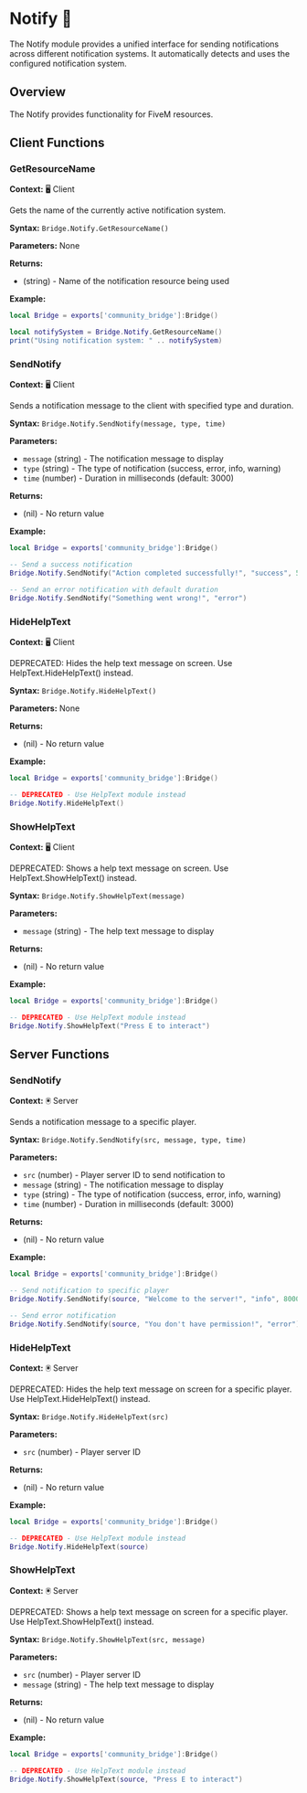 # Notify 🔔

<!--META
nav: true
toc: true
description: The Notify module provides a unified interface for sending notifications across different notification systems. It automatically detects and uses the configured notification system.
-->

The Notify module provides a unified interface for sending notifications across different notification systems. It automatically detects and uses the configured notification system.

## Overview

The Notify provides functionality for FiveM resources.

## Client Functions

### GetResourceName

<!--TOC: GetResourceName-->

**Context:** 🖥️ Client

Gets the name of the currently active notification system.

**Syntax:** `Bridge.Notify.GetResourceName()`

**Parameters:** None

**Returns:**
- (string) - Name of the notification resource being used

**Example:**
```lua
local Bridge = exports['community_bridge']:Bridge()

local notifySystem = Bridge.Notify.GetResourceName()
print("Using notification system: " .. notifySystem)
```

### SendNotify

<!--TOC: SendNotify-->

**Context:** 🖥️ Client

Sends a notification message to the client with specified type and duration.

**Syntax:** `Bridge.Notify.SendNotify(message, type, time)`

**Parameters:**
- `message` (string) - The notification message to display
- `type` (string) - The type of notification (success, error, info, warning)
- `time` (number) - Duration in milliseconds (default: 3000)

**Returns:**
- (nil) - No return value

**Example:**
```lua
local Bridge = exports['community_bridge']:Bridge()

-- Send a success notification
Bridge.Notify.SendNotify("Action completed successfully!", "success", 5000)

-- Send an error notification with default duration
Bridge.Notify.SendNotify("Something went wrong!", "error")
```

### HideHelpText

<!--TOC: HideHelpText-->

**Context:** 🖥️ Client

DEPRECATED: Hides the help text message on screen. Use HelpText.HideHelpText() instead.

**Syntax:** `Bridge.Notify.HideHelpText()`

**Parameters:** None

**Returns:**
- (nil) - No return value

**Example:**
```lua
local Bridge = exports['community_bridge']:Bridge()

-- DEPRECATED - Use HelpText module instead
Bridge.Notify.HideHelpText()
```

### ShowHelpText

<!--TOC: ShowHelpText-->

**Context:** 🖥️ Client

DEPRECATED: Shows a help text message on screen. Use HelpText.ShowHelpText() instead.

**Syntax:** `Bridge.Notify.ShowHelpText(message)`

**Parameters:**
- `message` (string) - The help text message to display

**Returns:**
- (nil) - No return value

**Example:**
```lua
local Bridge = exports['community_bridge']:Bridge()

-- DEPRECATED - Use HelpText module instead
Bridge.Notify.ShowHelpText("Press E to interact")
```

## Server Functions

### SendNotify

<!--TOC: SendNotify-->

**Context:** 🖲️ Server

Sends a notification message to a specific player.

**Syntax:** `Bridge.Notify.SendNotify(src, message, type, time)`

**Parameters:**
- `src` (number) - Player server ID to send notification to
- `message` (string) - The notification message to display
- `type` (string) - The type of notification (success, error, info, warning)
- `time` (number) - Duration in milliseconds (default: 3000)

**Returns:**
- (nil) - No return value

**Example:**
```lua
local Bridge = exports['community_bridge']:Bridge()

-- Send notification to specific player
Bridge.Notify.SendNotify(source, "Welcome to the server!", "info", 8000)

-- Send error notification
Bridge.Notify.SendNotify(source, "You don't have permission!", "error")
```

### HideHelpText

<!--TOC: HideHelpText-->

**Context:** 🖲️ Server

DEPRECATED: Hides the help text message on screen for a specific player. Use HelpText.HideHelpText() instead.

**Syntax:** `Bridge.Notify.HideHelpText(src)`

**Parameters:**
- `src` (number) - Player server ID

**Returns:**
- (nil) - No return value

**Example:**
```lua
local Bridge = exports['community_bridge']:Bridge()

-- DEPRECATED - Use HelpText module instead
Bridge.Notify.HideHelpText(source)
```

### ShowHelpText

<!--TOC: ShowHelpText-->

**Context:** 🖲️ Server

DEPRECATED: Shows a help text message on screen for a specific player. Use HelpText.ShowHelpText() instead.

**Syntax:** `Bridge.Notify.ShowHelpText(src, message)`

**Parameters:**
- `src` (number) - Player server ID
- `message` (string) - The help text message to display

**Returns:**
- (nil) - No return value

**Example:**
```lua
local Bridge = exports['community_bridge']:Bridge()

-- DEPRECATED - Use HelpText module instead
Bridge.Notify.ShowHelpText(source, "Press E to interact")
```

